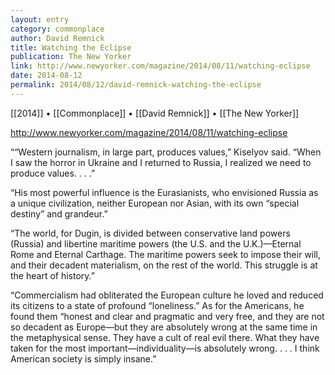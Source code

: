 ```yaml
---
layout: entry
category: commonplace
author: David Remnick
title: Watching the Eclipse
publication: The New Yorker
link: http://www.newyorker.com/magazine/2014/08/11/watching-eclipse
date: 2014-08-12
permalink: 2014/08/12/david-remnick-watching-the-eclipse
---
```


[[2014]] • [[Commonplace]] • [[David Remnick]] • [[The New Yorker]]

http://www.newyorker.com/magazine/2014/08/11/watching-eclipse

““Western journalism, in large part, produces values,” Kiselyov said. “When I saw the horror in Ukraine and I returned to Russia, I realized we need to produce values. . . .”

“His most powerful influence is the Eurasianists, who envisioned Russia as a unique civilization, neither European nor Asian, with its own “special destiny” and grandeur.”

“The world, for Dugin, is divided between conservative land powers (Russia) and libertine maritime powers (the U.S. and the U.K.)—Eternal Rome and Eternal Carthage. The maritime powers seek to impose their will, and their decadent materialism, on the rest of the world. This struggle is at the heart of history.”

“Commercialism had obliterated the European culture he loved and reduced its citizens to a state of profound “loneliness.” As for the Americans, he found them “honest and clear and pragmatic and very free, and they are not so decadent as Europe—but they are absolutely wrong at the same time in the metaphysical sense. They have a cult of real evil there. What they have taken for the most important—individuality—is absolutely wrong. . . . I think American society is simply insane.”
